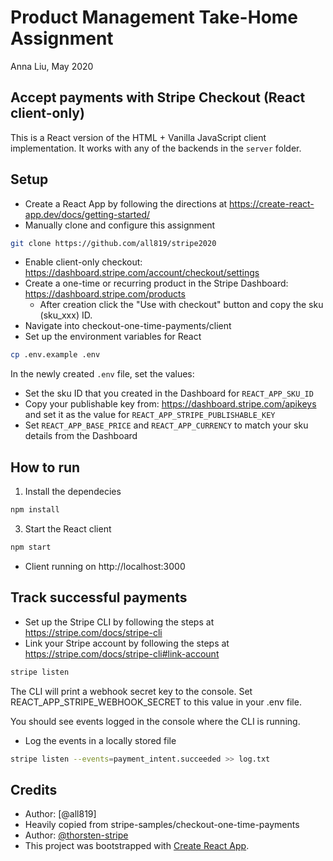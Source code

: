 # Product Management Take-Home Assignment 
Anna Liu, May 2020

## Accept payments with Stripe Checkout (React client-only)

This is a React version of the HTML + Vanilla JavaScript client implementation. It works with any of the backends in the `server` folder.

## Setup

- Create a React App by following the directions at https://create-react-app.dev/docs/getting-started/
- Manually clone and configure this assignment 

```bash
git clone https://github.com/all819/stripe2020
```

- Enable client-only checkout: https://dashboard.stripe.com/account/checkout/settings
- Create a one-time or recurring product in the Stripe Dashboard: https://dashboard.stripe.com/products
  - After creation click the "Use with checkout" button and copy the sku (sku_xxx) ID.
- Navigate into checkout-one-time-payments/client
- Set up the environment variables for React

```bash
cp .env.example .env
```

In the newly created `.env` file, set the values:

- Set the sku ID that you created in the Dashboard for `REACT_APP_SKU_ID`
- Copy your publishable key from: https://dashboard.stripe.com/apikeys and set it as the value for `REACT_APP_STRIPE_PUBLISHABLE_KEY`
- Set `REACT_APP_BASE_PRICE` and `REACT_APP_CURRENCY` to match your sku details from the Dashboard

## How to run

1. Install the dependecies

```bash
npm install
```

3. Start the React client

```bash
npm start
```

- Client running on http://localhost:3000

## Track successful payments

- Set up the Stripe CLI by following the steps at https://stripe.com/docs/stripe-cli
- Link your Stripe account by following the steps at https://stripe.com/docs/stripe-cli#link-account

```bash
stripe listen
```

The CLI will print a webhook secret key to the console. Set REACT_APP_STRIPE_WEBHOOK_SECRET to this value in your .env file.

You should see events logged in the console where the CLI is running.
- Log the events in a locally stored file

```bash
stripe listen --events=payment_intent.succeeded >> log.txt
```

## Credits

- Author: [@all819]
- Heavily copied from stripe-samples/checkout-one-time-payments
- Author: [@thorsten-stripe](https://twitter.com/thorwebdev)
- This project was bootstrapped with [Create React App](https://github.com/facebook/create-react-app).
